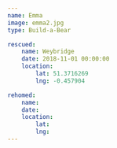 ```yaml
---
name: Emma
image: emma2.jpg
type: Build-a-Bear

rescued:
    name: Weybridge
    date: 2018-11-01 00:00:00
    location:
        lat: 51.3716269
        lng: -0.457904

rehomed:
    name: 
    date: 
    location:
        lat: 
        lng: 
---
```


